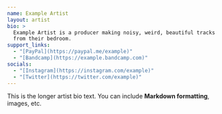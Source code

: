 ```yaml
---
name: Example Artist
layout: artist
bio: >
  Example Artist is a producer making noisy, weird, beautiful tracks
  from their bedroom.
support_links:
  - "[PayPal](https://paypal.me/example)"
  - "[Bandcamp](https://example.bandcamp.com)"
socials:
  - "[Instagram](https://instagram.com/example)"
  - "[Twitter](https://twitter.com/example)"
---
```

This is the longer artist bio text. You can include **Markdown formatting**, images, etc.
